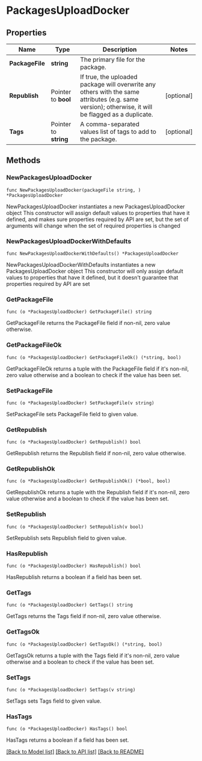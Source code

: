 # PackagesUploadDocker

## Properties

Name | Type | Description | Notes
------------ | ------------- | ------------- | -------------
**PackageFile** | **string** | The primary file for the package. | 
**Republish** | Pointer to **bool** | If true, the uploaded package will overwrite any others with the same attributes (e.g. same version); otherwise, it will be flagged as a duplicate. | [optional] 
**Tags** | Pointer to **string** | A comma-separated values list of tags to add to the package. | [optional] 

## Methods

### NewPackagesUploadDocker

`func NewPackagesUploadDocker(packageFile string, ) *PackagesUploadDocker`

NewPackagesUploadDocker instantiates a new PackagesUploadDocker object
This constructor will assign default values to properties that have it defined,
and makes sure properties required by API are set, but the set of arguments
will change when the set of required properties is changed

### NewPackagesUploadDockerWithDefaults

`func NewPackagesUploadDockerWithDefaults() *PackagesUploadDocker`

NewPackagesUploadDockerWithDefaults instantiates a new PackagesUploadDocker object
This constructor will only assign default values to properties that have it defined,
but it doesn't guarantee that properties required by API are set

### GetPackageFile

`func (o *PackagesUploadDocker) GetPackageFile() string`

GetPackageFile returns the PackageFile field if non-nil, zero value otherwise.

### GetPackageFileOk

`func (o *PackagesUploadDocker) GetPackageFileOk() (*string, bool)`

GetPackageFileOk returns a tuple with the PackageFile field if it's non-nil, zero value otherwise
and a boolean to check if the value has been set.

### SetPackageFile

`func (o *PackagesUploadDocker) SetPackageFile(v string)`

SetPackageFile sets PackageFile field to given value.


### GetRepublish

`func (o *PackagesUploadDocker) GetRepublish() bool`

GetRepublish returns the Republish field if non-nil, zero value otherwise.

### GetRepublishOk

`func (o *PackagesUploadDocker) GetRepublishOk() (*bool, bool)`

GetRepublishOk returns a tuple with the Republish field if it's non-nil, zero value otherwise
and a boolean to check if the value has been set.

### SetRepublish

`func (o *PackagesUploadDocker) SetRepublish(v bool)`

SetRepublish sets Republish field to given value.

### HasRepublish

`func (o *PackagesUploadDocker) HasRepublish() bool`

HasRepublish returns a boolean if a field has been set.

### GetTags

`func (o *PackagesUploadDocker) GetTags() string`

GetTags returns the Tags field if non-nil, zero value otherwise.

### GetTagsOk

`func (o *PackagesUploadDocker) GetTagsOk() (*string, bool)`

GetTagsOk returns a tuple with the Tags field if it's non-nil, zero value otherwise
and a boolean to check if the value has been set.

### SetTags

`func (o *PackagesUploadDocker) SetTags(v string)`

SetTags sets Tags field to given value.

### HasTags

`func (o *PackagesUploadDocker) HasTags() bool`

HasTags returns a boolean if a field has been set.


[[Back to Model list]](../README.md#documentation-for-models) [[Back to API list]](../README.md#documentation-for-api-endpoints) [[Back to README]](../README.md)


